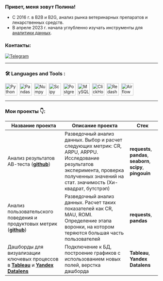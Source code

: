 ### Привет, меня зовут Полина!
* С 2016 г. в B2B и B2G, анализ рынка ветеринарных препаратов и лекарственных средств. 
* В апреле 2023 г. начала углубленно изучать инструменты для [аналитики данных](https://github.com/PolinaChichigina/PolinaChichigina/blob/main/KARPOV.COURSES.pdf).

### Контакты:
<a href="">[![Telegram](https://img.shields.io/badge/-Telegram-27A7E7?style=for-the-badge&logo=telegram)](https://t.me/curly_Poli)</a>

---

### :hammer_and_wrench: Languages and Tools :
<div>
  <img src="https://img.shields.io/badge/python-white?logo=python&style=for-the-badge" title="Python" alt="Python" height="40"/>&nbsp;
  <img src="https://img.shields.io/badge/pandas-white?logo=pandas&logoColor=blue&style=for-the-badge" title="Pandas" alt="Pandas" height="40"/>&nbsp;
  <img src="https://img.shields.io/badge/numpy-white?logo=numpy&logoColor=blue&style=for-the-badge" title="Numpy" alt="Numpy" height="40"/>&nbsp;
  <img src="https://img.shields.io/badge/Scipy-white?logo=Scipy&logoColor=black&style=for-the-badge" title="Scipy" alt="Scipy" height="40"/>&nbsp;
  <img src="https://img.shields.io/badge/PostgreSQL-white?logo=PostgreSQL&s&style=for-the-badge" title="PostgreSQL" alt="PostgreSQL" height="40"/>&nbsp;
  <img src="https://img.shields.io/badge/mySQL-white?logo=mySQL&s&style=for-the-badge" title="MySQL"  alt="MySQL" height="40"/>&nbsp;
  <img src="https://img.shields.io/badge/Clickhouse-white?logo=Clickhouse&style=for-the-badge" title="ClickHouse" alt="ClickHouse" height="40"/>&nbsp;
  <img src="https://img.shields.io/badge/redash-white?logo=redash&logoColor=black&style=for-the-badge" title="Redash" alt="Redash" height="40"/>&nbsp;
  <img src="https://img.shields.io/badge/Tableau-white?logo=Tableau&s&logoColor=yellow&style=for-the-badge" title="Airflow" alt="Airflow" height="40"/>&nbsp;


</div>

---
### Мои проекты 👇:

|Название проекта| Описание проекта| Стек|
|----------------|-----------------|-----|
|Анализ результатов АВ-теста (__[github](https://github.com/PolinaChichigina/AB-testing)__)|Разведочный анализ данных. Выбор и расчет следующих метрик: CR, ARPU, ARPPU. Исследование результатов эксперимента, проверка полученных значений на стат. значимость (Хи-квадрат, бутстрэп)|**requests**, **pandas**, **seaborn**, **scipy**, **pingouin**|
|Анализ пользовательского поведения и продуктовых метрик (__[github](https://github.com/PolinaChichigina/The_product_metrics_project)__)|Разведочный анализ данных. Расчет таких показателей как CR, MAU, ROMI. Определение этапа воронки, на котором теряются большая часть пользователей|**requests**, **pandas**|
|Дашборды для визуализации ключевых процессов в __[Tableau](https://public.tableau.com/app/profile/polina.chichigina/viz/KarpovDashboardPractice_16999999459910/Profitoverview)__ и __[Yandex Datalens](https://datalens.yandex.ru/1xkafcyk0pomp-analiz-tonalnosti-po-filmu-dovod)__|Подключение к БД, построение графиков с использованием новых полей, верстка дашборда |**Tableau**, **Yandex Datalens**|


<!--
**PolinaChichigina/PolinaChichigina** is a ✨ _special_ ✨ repository because its `README.md` (this file) appears on your GitHub profile.

Here are some ideas to get you started:

- 🔭 I’m currently working on ...
- 🌱 I’m currently learning ...
- 👯 I’m looking to collaborate on ...
- 🤔 I’m looking for help with ...
- 💬 Ask me about ...
- 📫 How to reach me: ...
- 😄 Pronouns: ...
- ⚡ Fun fact: ...
-->
